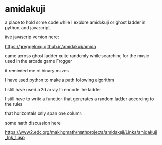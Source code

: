 # amidakuji
a place to hold some code while I explore amidakuji or ghost ladder in python, and javascript

live javascrip version here:

https://greggelong.github.io/amidakuji/amida


came across ghost ladder quite randomly while searching for the music used in the arcade game Frogger

it reminded me of binary mazes 

I have used python to make a path following algorithm 

I still have used a 2d array to encode the ladder 

I still have to write a function that generates a random ladder according to the rules

that horizontals only span one column 

some math discussion here

https://www2.edc.org/makingmath/mathprojects/amidakuji/Links/amidakuji_lnk_1.asp


